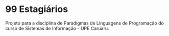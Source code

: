# 99 Estagiários
Projeto para a disciplina de Paradigmas de Linguagens de Programação do curso de Sistemas de Informação - UPE Caruaru.
